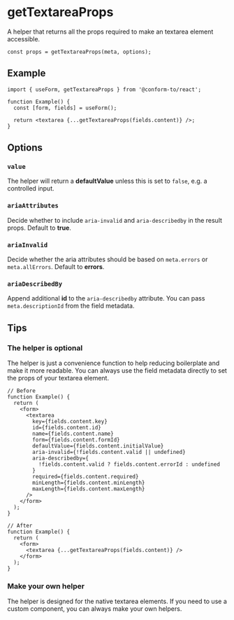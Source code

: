 # getTextareaProps

A helper that returns all the props required to make an textarea element accessible.

```tsx
const props = getTextareaProps(meta, options);
```

## Example

```tsx
import { useForm, getTextareaProps } from '@conform-to/react';

function Example() {
  const [form, fields] = useForm();

  return <textarea {...getTextareaProps(fields.content)} />;
}
```

## Options

### `value`

The helper will return a **defaultValue** unless this is set to `false`, e.g. a controlled input.

### `ariaAttributes`

Decide whether to include `aria-invalid` and `aria-describedby` in the result props. Default to **true**.

### `ariaInvalid`

Decide whether the aria attributes should be based on `meta.errors` or `meta.allErrors`. Default to **errors**.

### `ariaDescribedBy`

Append additional **id** to the `aria-describedby` attribute. You can pass `meta.descriptionId` from the field metadata.

## Tips

### The helper is optional

The helper is just a convenience function to help reducing boilerplate and make it more readable. You can always use the field metadata directly to set the props of your textarea element.

```tsx
// Before
function Example() {
  return (
    <form>
      <textarea
        key={fields.content.key}
        id={fields.content.id}
        name={fields.content.name}
        form={fields.content.formId}
        defaultValue={fields.content.initialValue}
        aria-invalid={!fields.content.valid || undefined}
        aria-describedby={
          !fields.content.valid ? fields.content.errorId : undefined
        }
        required={fields.content.required}
        minLength={fields.content.minLength}
        maxLength={fields.content.maxLength}
      />
    </form>
  );
}

// After
function Example() {
  return (
    <form>
      <textarea {...getTextareaProps(fields.content)} />
    </form>
  );
}
```

### Make your own helper

The helper is designed for the native textarea elements. If you need to use a custom component, you can always make your own helpers.
